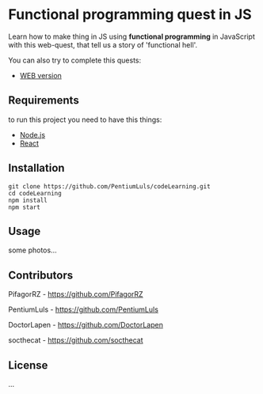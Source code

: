 # Functional programming quest in JS

Learn how to make thing in JS using **functional programming** in JavaScript with this web-quest, that tell us a story of 'functional hell'.

You can also try to complete this quests:
+ [WEB version](http://functional-hell.herokuapp.com/)

## Requirements

to run this project you need to have this things:
+ [Node.js](https://nodejs.org/)
+ [React](https://facebook.github.io/react/)

## Installation
	git clone https://github.com/PentiumLuls/codeLearning.git
    cd codeLearning
    npm install
    npm start

## Usage

some photos...

## Contributors
PifagorRZ - https://github.com/PifagorRZ

PentiumLuls - https://github.com/PentiumLuls

DoctorLapen - https://github.com/DoctorLapen

socthecat - https://github.com/socthecat

## License 
...
